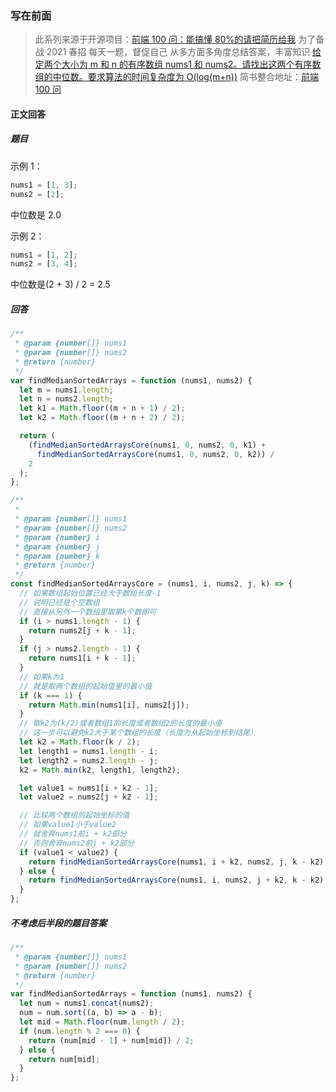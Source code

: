 ### 写在前面

> 此系列来源于开源项目：[前端 100 问：能搞懂 80%的请把简历给我](https://github.com/yygmind/blog/issues/43)
> 为了备战 2021 春招
> 每天一题，督促自己
> 从多方面多角度总结答案，丰富知识
> [给定两个大小为 m 和 n 的有序数组 nums1 和 nums2。请找出这两个有序数组的中位数。要求算法的时间复杂度为 O(log(m+n))](https://github.com/Advanced-Frontend/Daily-Interview-Question/issues/143)
> 简书整合地址：[前端 100 问](https://www.jianshu.com/c/70e2e00df1b0)

#### 正文回答

##### 题目

示例 1：

```js
nums1 = [1, 3];
nums2 = [2];
```

中位数是 2.0

示例 2：

```js
nums1 = [1, 2];
nums2 = [3, 4];
```

中位数是(2 + 3) / 2 = 2.5

##### 回答

```js
/**
 * @param {number[]} nums1
 * @param {number[]} nums2
 * @return {number}
 */
var findMedianSortedArrays = function (nums1, nums2) {
  let m = nums1.length;
  let n = nums2.length;
  let k1 = Math.floor((m + n + 1) / 2);
  let k2 = Math.floor((m + n + 2) / 2);

  return (
    (findMedianSortedArraysCore(nums1, 0, nums2, 0, k1) +
      findMedianSortedArraysCore(nums1, 0, nums2, 0, k2)) /
    2
  );
};

/**
 *
 * @param {number[]} nums1
 * @param {number[]} nums2
 * @param {number} i
 * @param {number} j
 * @param {number} k
 * @return {number}
 */
const findMedianSortedArraysCore = (nums1, i, nums2, j, k) => {
  // 如果数组起始位置已经大于数组长度-1
  // 说明已经是个空数组
  // 直接从另外一个数组里取第k个数即可
  if (i > nums1.length - 1) {
    return nums2[j + k - 1];
  }
  if (j > nums2.length - 1) {
    return nums1[i + k - 1];
  }
  // 如果k为1
  // 就是取两个数组的起始值里的最小值
  if (k === 1) {
    return Math.min(nums1[i], nums2[j]);
  }
  // 取k2为(k/2)或者数组1的长度或者数组2的长度的最小值
  // 这一步可以避免k2大于某个数组的长度（长度为从起始坐标到结尾）
  let k2 = Math.floor(k / 2);
  let length1 = nums1.length - i;
  let length2 = nums2.length - j;
  k2 = Math.min(k2, length1, length2);

  let value1 = nums1[i + k2 - 1];
  let value2 = nums2[j + k2 - 1];

  // 比较两个数组的起始坐标的值
  // 如果value1小于value2
  // 就舍弃nums1前i + k2部分
  // 否则舍弃nums2前j + k2部分
  if (value1 < value2) {
    return findMedianSortedArraysCore(nums1, i + k2, nums2, j, k - k2);
  } else {
    return findMedianSortedArraysCore(nums1, i, nums2, j + k2, k - k2);
  }
};
```

##### 不考虑后半段的题目答案

```js
/**
 * @param {number[]} nums1
 * @param {number[]} nums2
 * @return {number}
 */
var findMedianSortedArrays = function (nums1, nums2) {
  let num = nums1.concat(nums2);
  num = num.sort((a, b) => a - b);
  let mid = Math.floor(num.length / 2);
  if (num.length % 2 === 0) {
    return (num[mid - 1] + num[mid]) / 2;
  } else {
    return num[mid];
  }
};
```
